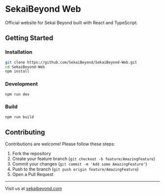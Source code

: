 # SekaiBeyond Web

Official website for Sekai Beyond built with React and TypeScript.

## Getting Started

### Installation

```bash
git clone https://github.com/SekaiBeyond/SekaiBeyond-Web.git
cd SekaiBeyond-Web
npm install
```

### Development

```bash
npm run dev
```

### Build

```bash
npm run build
```

## Contributing

Contributions are welcome! Please follow these steps:

1. Fork the repository
2. Create your feature branch (`git checkout -b feature/AmazingFeature`)
3. Commit your changes (`git commit -m 'Add some AmazingFeature'`)
4. Push to the branch (`git push origin feature/AmazingFeature`)
5. Open a Pull Request

---

Visit us at [sekaibeyond.com](https://sekaibeyond.com)